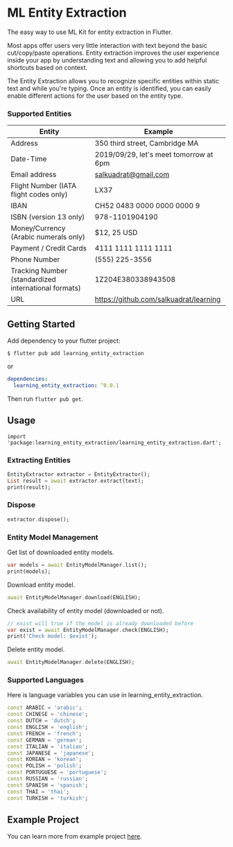 # ML Entity Extraction

The easy way to use ML Kit for entity extraction in Flutter.

Most apps offer users very little interaction with text beyond the basic cut/copy/paste operations. Entity extraction improves the user experience inside your app by understanding text and allowing you to add helpful shortcuts based on context.

The Entity Extraction allows you to recognize specific entities within static text and while you're typing. Once an entity is identified, you can easily enable different actions for the user based on the entity type.

### Supported Entities

| Entity | Example |
| --- | ----------- |
| Address | 350 third street, Cambridge MA |
| Date-Time | 2019/09/29, let's meet tomorrow at 6pm |
| Email address | salkuadrat@gmail.com |
| Flight Number (IATA flight codes only) | LX37 |
| IBAN | CH52 0483 0000 0000 0000 9 |
| ISBN (version 13 only) | 978-1101904190 |
| Money/Currency (Arabic numerals only) | $12, 25 USD |
| Payment / Credit Cards | 4111 1111 1111 1111 |
| Phone Number | (555) 225-3556 |
| Tracking Number (standardized international formats) | 1Z204E380338943508 |
| URL | https://github.com/salkuadrat/learning |


## Getting Started

Add dependency to your flutter project:

```
$ flutter pub add learning_entity_extraction
```

or

```yaml
dependencies:
  learning_entity_extraction: ^0.0.1
```

Then run `flutter pub get`.

## Usage

```
import 'package:learning_entity_extraction/learning_entity_extraction.dart';
```

### Extracting Entities

```dart
EntityExtractor extractor = EntityExtractor();
List result = await extractor.extract(text);
print(result);
```

### Dispose

```dart
extractor.dispose();
```

### Entity Model Management

Get list of downloaded entity models.

```dart
var models = await EntityModelManager.list();
print(models);
```

Download entity model.

```dart
await EntityModelManager.download(ENGLISH);
```

Check availability of entity model (downloaded or not).

```dart
// exist will true if the model is already downloaded before
var exist = await EntityModelManager.check(ENGLISH);
print('Check model: $exist');    
```

Delete entity model.

```dart
await EntityModelManager.delete(ENGLISH);
```

### Supported Languages

Here is language variables you can use in learning_entity_extraction.

```dart
const ARABIC = 'arabic';
const CHINESE = 'chinese';
const DUTCH = 'dutch';
const ENGLISH = 'english';
const FRENCH = 'french';
const GERMAN = 'german';
const ITALIAN = 'italian';
const JAPANESE = 'japanese';
const KOREAN = 'korean';
const POLISH = 'polish';
const PORTUGUESE = 'portuguese';
const RUSSIAN = 'russian';
const SPANISH = 'spanish';
const THAI = 'thai';
const TURKISH = 'turkish';
```

## Example Project

You can learn more from example project [here](example).